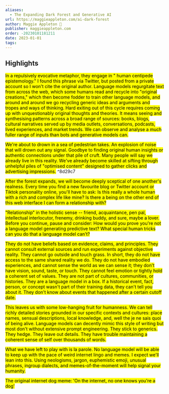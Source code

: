 ```yaml
---
aliases:
  - The Expanding Dark Forest and Generative AI
url: https://maggieappleton.com/ai-dark-forest
author: Maggie Appleton 🧭
publisher: maggieappleton.com
order: -20230101181211
date: 2023-01-01
tags:
---
```


## Highlights
<mark>In a repulsively evocative metaphor, they engage in " human centipede epistemology." I found this phrase via Twitter, but posted from a private account so I won't cite the original author. Language models regurgitate text from across the web, which some humans read and recycle into "original creations," which then become fodder to train other language models, and around and around we go recycling generic ideas and arguments and tropes and ways of thinking. Hard exiting out of this cycle requires coming up with unquestionably original thoughts and theories. It means seeing and synthesising patterns across a broad range of sources: books, blogs, cultural narratives served up by media outlets, conversations, podcasts, lived experiences, and market trends. We can observe and analyse a much fuller range of inputs than bots and generative models can.</mark>

<mark>We're about to drown in a sea of pedestrian takes. An explosion of noise that will drown out any signal. Goodbye to finding original human insights or authentic connections under that pile of cruft. Many people will say we already live in this reality. We've already become skilled at sifting through unhelpful piles of "optimised content" designed to gather clicks and advertising impressions.</mark> ^8d29c7

<mark>After the forest expands, we will become deeply sceptical of one another's realness. Every time you find a new favourite blog or Twitter account or Tiktok personality online, you'll have to ask: Is this really a whole human with a rich and complex life like mine? Is there a being on the other end of this web interface I can form a relationship with?</mark>

<mark>"Relationship" in the holistic sense -- friend, acquaintance, pen pal, intellectual interlocutor, frenemy, drinking buddy, and sure, maybe a lover. Before you continue, pause and consider: How would you prove you're not a language model generating predictive text? What special human tricks can you do that a language model can't?</mark>

<mark>They do not have beliefs based on evidence, claims, and principles. They cannot consult external sources and run experiments against objective reality. They cannot go outside and touch grass. In short, they do not have access to the same shared reality we do. They do not have embodied experiences, and cannot sense the world as we can sense it; they don't have vision, sound, taste, or touch. They cannot feel emotion or tightly hold a coherent set of values. They are not part of cultures, communities, or histories. They are a language model in a box. If a historical event, fact, person, or concept wasn't part of their training data, they can't tell you about it. They don't know about events that happened after a certain cutoff date.</mark>

<mark>This leaves us with some low-hanging fruit for humanness. We can tell richly detailed stories grounded in our specific contexts and cultures: place names, sensual descriptions, local knowledge, and, well the je ne sais quoi of being alive. Language models can decently mimic this style of writing but most don't without extensive prompt engineering. They stick to generics. They hedge. They leave out details. They have trouble maintaining a coherent sense of self over thousands of words.</mark>

<mark>What we have left to play with is la parole. No language model will be able to keep up with the pace of weird internet lingo and memes. I expect we'll lean into this. Using neologisms, jargon, euphemistic emoji, unusual phrases, ingroup dialects, and memes-of-the-moment will help signal your humanity.</mark>

<mark>The original internet dog meme: 'On the internet, no one knows you're a dog'</mark>

